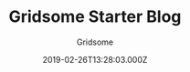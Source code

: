 ---
title: Gridsome Starter Blog
github: https://github.com/gridsome/gridsome-starter-blog
demo: https://gridsome-starter-blog.netlify.app/
author: Gridsome
ssg:
  - Gridsome
cms:
  - Markdown
date: 2019-02-26T13:28:03.000Z
description: >-
  A simple, hackable & minimalistic starter for Gridsome that uses Markdown for
  content.
draft: true
publish_date: '2019-02-26T13:28:03Z'
update_date: '2019-09-30T19:23:45Z'
github_star: 380
github_fork: 219
---